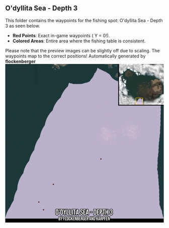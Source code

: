 ## O'dyllita Sea - Depth 3
This folder contains the waypoints for the fishing spot: O'dyllita Sea - Depth 3 as seen below.

- **Red Points**: Exact in-game waypoints ( Y = 0!).
- **Colored Areas**: Entire area where the fishing table is consistent.

Please note that the preview images can be slightly off due to scaling. The waypoints map to the correct positions!
Automatically generated by **flockenberger**
![preview_O'dyllita Sea - Depth 3](./Preview.webp)